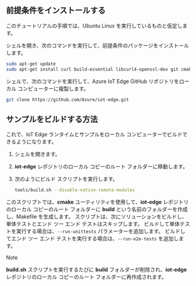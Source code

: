 ## <a name="install-the-prerequisites"></a>前提条件をインストールする

このチュートリアルの手順では、Ubuntu Linux を実行しているものと仮定します。

シェルを開き、次のコマンドを実行して、前提条件のパッケージをインストールします。

```bash
sudo apt-get update
sudo apt-get install curl build-essential libcurl4-openssl-dev git cmake libssl-dev uuid-dev valgrind libglib2.0-dev libtool autoconf
```

シェルで、次のコマンドを実行して、Azure IoT Edge GitHub リポジトリをローカル コンピューターに複製します。

```bash
git clone https://github.com/Azure/iot-edge.git
```

## <a name="how-to-build-the-sample"></a>サンプルをビルドする方法

これで、IoT Edge ランタイムとサンプルをローカル コンピューターでビルドできるようになります。

1. シェルを開きます。

1. **iot-edge** レポジトリのローカル コピーのルート フォルダーに移動します。

1. 次のようにビルド スクリプトを実行します。

    ```sh
    tools/build.sh --disable-native-remote-modules
    ```

このスクリプトでは、**cmake** ユーティリティを使用して、**iot-edge** レポジトリのローカル コピーのルート フォルダーに **build** という名前のフォルダーを作成し、Makefile を生成します。 スクリプトは、次にソリューションをビルドし、単体テストとエンド ツー エンド テストはスキップします。 ビルドして単体テストを実行する場合は、`--run-unittests` パラメーターを追加します。 ビルドしてエンド ツー エンド テストを実行する場合は、`--run-e2e-tests` を追加します。

> [!NOTE]
> **build.sh** スクリプトを実行するたびに **build** フォルダーが削除され、**iot-edge** レポジトリのローカル コピーのルート フォルダーに再作成されます。